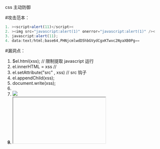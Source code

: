 css 主动防御

#攻击范本：
``` javascript
1. ><script>alert(11)</script><
2. ><img src="javascript:alert(1)" onerror="javascript:alert(1)" /><
3. javascript:alert(11);
4. data:text/html;base64,PHNjcmlwdD5hbGVydCgxKTwvc2NyaXB0Pg==
```


#漏洞点：
1. $el.html(xss);   // 限制提取 javascript 运行
2. el.innerHTML = xss  // 
3. el.setAttribute("src" , xss) // src 钩子
4. el.appendChild(xss);
5. document.write(xss);
6. <a href="xss" >
7. <img src="xss" onerror="xss"  />
8. <object src="javascript:xss">
9. <iframe src="javascript:xss"  />



#生成漏洞的几个原因：
1. 插入html ，自行拼接html忘记了 htmlencode
2. 设置属性，没有考虑到 javascript:
3. 模板在属性里面渲染数据， 没有考虑到  javascript:



#内敛html 拦截
1. jquery.html 替换
2. innerHTMl  (script 不能执行)

插入的DOM时候:html属性中有存在 src,href,onload,onerror 攻击
其中， src , href 可以设置 javascript 协议，即为攻击（非 javascript:;  javascript:void(0);）
onload onerror、onclick ....  应该是不允许的， 所以即为攻击(都改用在 javascript addEventListener 主动监听 )



钩子 拦截：
defineProperty ,监控 src , href ,  是否有注入风险
HTMLAnchorElement.href
HTMLImageElement.src
HTMLIFrameElement.src






